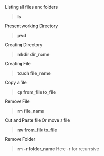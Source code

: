 Listing all files and folders
> **ls**

Present working Directory
> **pwd**

Creating Directory
> **mkdir dir_name**

Creating File 
> **touch file_name**

Copy a file 
> **cp from_file to_file**

Remove File
> **rm file_name**

Cut and Paste file Or move a file
>  **mv from_file to_file**

Remove Folder
> **rm -r folder_name** 
> Here -r for recurrsive 
